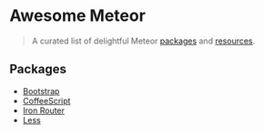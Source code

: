 # Awesome Meteor

> A curated list of delightful Meteor [packages](#packages) and [resources](#resources).


## Packages

- [Bootstrap](https://atmospherejs.com/meteor/bootstrap)
- [CoffeeScript](https://atmospherejs.com/meteor/coffeescript)
- [Iron Router](https://atmospherejs.com/iron/router)
- [Less](https://atmospherejs.com/meteor/less)
